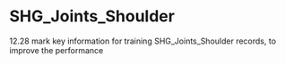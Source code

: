 # SHG_Joints_Shoulder
12.28 mark key information for training SHG_Joints_Shoulder records, to improve the performance
